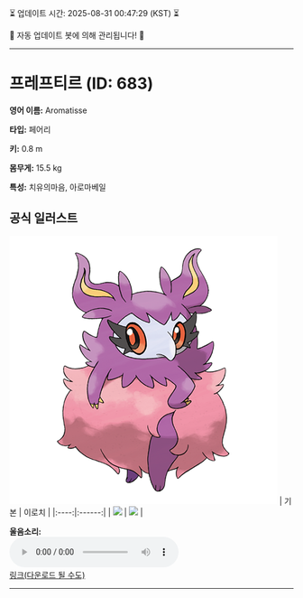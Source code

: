 
⏳ 업데이트 시간: 2025-08-31 00:47:29 (KST) ⏳

🤖 자동 업데이트 봇에 의해 관리됩니다! 🤖

---

# 프레프티르 (ID: 683)
**영어 이름:** Aromatisse

**타입:** 페어리

**키:** 0.8 m

**몸무게:** 15.5 kg

**특성:** 치유의마음, 아로마베일

## 공식 일러스트
![](https://raw.githubusercontent.com/PokeAPI/sprites/master/sprites/pokemon/other/official-artwork/683.png)
| 기본 | 이로치 |
|:----:|:------:|
| <img src="http://play.pokemonshowdown.com/sprites/ani/aromatisse.gif" width="200"> | <img src="http://play.pokemonshowdown.com/sprites/ani-shiny/aromatisse.gif" width="200"> |

**울음소리:**<br><audio controls src="https://raw.githubusercontent.com/PokeAPI/cries/main/cries/pokemon/latest/683.ogg"></audio><br> [링크(다운로드 될 수도)](https://raw.githubusercontent.com/PokeAPI/cries/main/cries/pokemon/latest/683.ogg)


---
